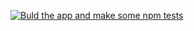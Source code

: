[![Buld the app and make some npm tests](https://github.com/milen92sl/01.Student-Registry-App/actions/workflows/pipeline.yml/badge.svg)](https://github.com/milen92sl/01.Student-Registry-App/actions/workflows/pipeline.yml)
